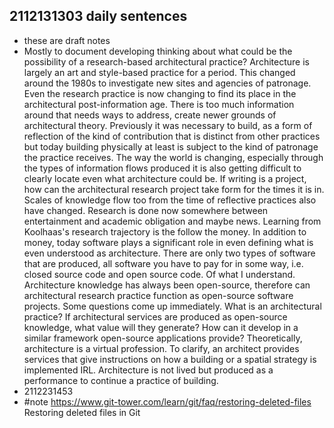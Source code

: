 ## 2112131303 daily sentences

* these are draft notes 
* Mostly to document developing thinking about what could be the possibility of a research-based architectural practice? 
Architecture is largely an art and style-based practice for a period. 
This changed around the 1980s to investigate new sites and agencies of patronage. 
Even the research practice is now changing to find its place in the architectural post-information age. 
There is too much information around that needs ways to address, create newer grounds of architectural theory. 
Previously it was necessary to build, as a form of reflection of the kind of contribution that is distinct from other practices but today building physically at least is subject to the kind of patronage the practice receives. 
The way the world is changing, especially through the types of information flows produced it is also getting difficult to clearly locate even what architecture could be. 
If writing is a project, how can the architectural research project take form for the times it is in. 
Scales of knowledge flow too from the time of reflective practices also have changed. 
Research is done now somewhere between entertainment and academic obligation and maybe news. 
Learning from Koolhaas's research trajectory is the follow the money. 
In addition to money, today software plays a significant role in even defining what is even understood as architecture. 
There are only two types of software that are produced, all software you have to pay for in some way, i.e. closed source code and open source code. 
Of what I understand. 
Architecture knowledge has always been open-source, therefore can architectural research practice function as open-source software projects. 
Some questions come up immediately. 
What is an architectural practice? If architectural services are produced as open-source knowledge, what value will they generate? 
How can it develop in a similar framework open-source applications provide? 
Theoretically, architecture is a virtual profession. 
To clarify, an architect provides services that give instructions on how a building or a spatial strategy is implemented IRL. 
Architecture is not lived but produced as a performance to continue a practice of building.
* 2112231453
* #note https://www.git-tower.com/learn/git/faq/restoring-deleted-files Restoring deleted files in Git